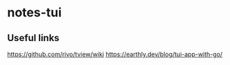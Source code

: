 # notes-tui

## Useful links

https://github.com/rivo/tview/wiki
https://earthly.dev/blog/tui-app-with-go/
